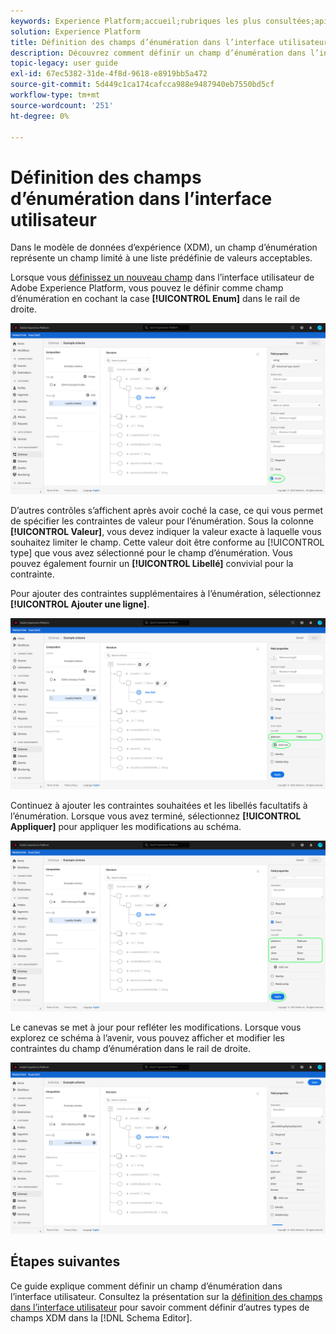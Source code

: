 ```yaml
---
keywords: Experience Platform;accueil;rubriques les plus consultées;api;API;XDM;système XDM;modèle de données d’expérience;modèle de données;ui;espace de travail;énumération;champ;
solution: Experience Platform
title: Définition des champs d’énumération dans l’interface utilisateur
description: Découvrez comment définir un champ d’énumération dans l’interface utilisateur de l’Experience Platform.
topic-legacy: user guide
exl-id: 67ec5382-31de-4f8d-9618-e8919bb5a472
source-git-commit: 5d449c1ca174cafcca988e9487940eb7550bd5cf
workflow-type: tm+mt
source-wordcount: '251'
ht-degree: 0%

---
```


# Définition des champs d’énumération dans l’interface utilisateur

Dans le modèle de données d’expérience (XDM), un champ d’énumération représente un champ limité à une liste prédéfinie de valeurs acceptables.

Lorsque vous [définissez un nouveau champ](./overview.md#define) dans l’interface utilisateur de Adobe Experience Platform, vous pouvez le définir comme champ d’énumération en cochant la case **[!UICONTROL Enum]** dans le rail de droite.

![](../../images/ui/fields/special/enum.png)

D’autres contrôles s’affichent après avoir coché la case, ce qui vous permet de spécifier les contraintes de valeur pour l’énumération. Sous la colonne **[!UICONTROL Valeur]**, vous devez indiquer la valeur exacte à laquelle vous souhaitez limiter le champ. Cette valeur doit être conforme au [!UICONTROL type] que vous avez sélectionné pour le champ d’énumération. Vous pouvez également fournir un **[!UICONTROL Libellé]** convivial pour la contrainte.

Pour ajouter des contraintes supplémentaires à l’énumération, sélectionnez **[!UICONTROL Ajouter une ligne]**.

![](../../images/ui/fields/special/enum-add-row.png)

Continuez à ajouter les contraintes souhaitées et les libellés facultatifs à l’énumération. Lorsque vous avez terminé, sélectionnez **[!UICONTROL Appliquer]** pour appliquer les modifications au schéma.

![](../../images/ui/fields/special/enum-configured.png)

Le canevas se met à jour pour refléter les modifications. Lorsque vous explorez ce schéma à l’avenir, vous pouvez afficher et modifier les contraintes du champ d’énumération dans le rail de droite.

![](../../images/ui/fields/special/enum-applied.png)

## Étapes suivantes

Ce guide explique comment définir un champ d’énumération dans l’interface utilisateur. Consultez la présentation sur la [définition des champs dans l’interface utilisateur](./overview.md#special) pour savoir comment définir d’autres types de champs XDM dans la [!DNL Schema Editor].
